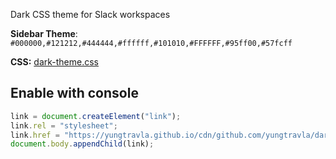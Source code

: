 Dark CSS theme for Slack workspaces

**Sidebar Theme**: `#000000,#121212,#444444,#ffffff,#101010,#FFFFFF,#95ff00,#57fcff`

**CSS:** [dark-theme.css](https://yungtravla.github.io/cdn/github.com/yungtravla/dark-slack/dark-theme.css)

## Enable with console

```js
link = document.createElement("link");
link.rel = "stylesheet";
link.href = "https://yungtravla.github.io/cdn/github.com/yungtravla/dark-slack/dark-theme.css";
document.body.appendChild(link);
```
